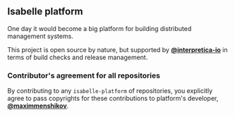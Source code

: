 ## Isabelle platform

One day it would become a big platform for building distributed management systems.

This project is open source by nature, but supported by **[@interpretica-io](https://github.com/interpretica-io)** in terms of build checks and release management.

### Contributor's agreement for all repositories

By contributing to any `isabelle-platform` of repositories, you explicitly agree to pass copyrights for these contributions to platform's developer, **[@maximmenshikov](https://github.com/maximmenshikov)**.
